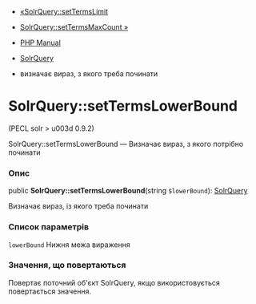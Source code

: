 - [«SolrQuery::setTermsLimit](solrquery.settermslimit.md)
- [SolrQuery::setTermsMaxCount »](solrquery.settermsmaxcount.md)

- [PHP Manual](index.md)
- [SolrQuery](class.solrquery.md)
- визначає вираз, з якого треба починати

# SolrQuery::setTermsLowerBound

(PECL solr \> u003d 0.9.2)

SolrQuery::setTermsLowerBound — Визначає вираз, з якого потрібно
починати

### Опис

public **SolrQuery::setTermsLowerBound**(string `$lowerBound`):
[SolrQuery](class.solrquery.md)

Визначає вираз, із якого треба починати

### Список параметрів

`lowerBound`
Нижня межа вираження

### Значення, що повертаються

Повертає поточний об'єкт SolrQuery, якщо використовується повертається
значення.

